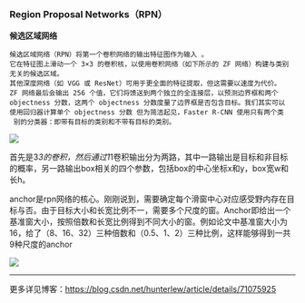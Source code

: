 ### Region Proposal Networks（RPN）


**候选区域网络**

```
候选区域网络（RPN）将第一个卷积网络的输出特征图作为输入 。
它在特征图上滑动一个 3×3 的卷积核，以使用卷积网络（如下所示的 ZF 网络）构建与类别无关的候选区域。
其他深度网络（如 VGG 或 ResNet）可用于更全面的特征提取，但这需要以速度为代价。
ZF 网络最后会输出 256 个值，它们将馈送到两个独立的全连接层，以预测边界框和两个
objectness 分数，这两个 objectness 分数度量了边界框是否包含目标。我们其实可以
使用回归器计算单个 objectness 分数 但为简洁起见，Faster R-CNN 使用只有两个类
 别的分类器：即带有目标的类别和不带有目标的类别。
```

![](img/RPN_1.png)

首先是3*3的卷积，然后通过1*1卷积输出分为两路，其中一路输出是目标和非目标的概率，另一路输出box相关的四个参数，包括box的中心坐标x和y，box宽w和长h。

anchor是rpn网络的核心。刚刚说到，需要确定每个滑窗中心对应感受野内存在目标与否。由于目标大小和长宽比例不一，需要多个尺度的窗。Anchor即给出一个基准窗大小，按照倍数和长宽比例得到不同大小的窗。例如论文中基准窗大小为16，给了（8、16、32）三种倍数和（0.5、1、2）三种比例，这样能够得到一共9种尺度的anchor

![](img/RPN_2.png)


----

更多详见博客：https://blog.csdn.net/hunterlew/article/details/71075925
